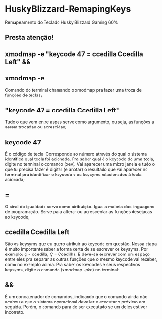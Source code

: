 # HuskyBlizzard-RemapingKeys
 Remapeamento do Teclado Husky Blizzard Gaming 60%

Presta atenção!
---
xmodmap -e "keycode 47 = ccedilla Ccedilla Left" && 
---

xmodmap -e 
---
Comando do terminal chamando o xmodmap pra fazer uma troca de funções de teclas;

"keycode 47 = ccedilla Ccedilla Left"
---
Tudo o que vem entre aspas serve como argumento, ou seja, as funções a serem trocadas ou acrescidas;


keycode 47
---
É o código de tecla. Corresponde ao número através do qual o sistema identifica qual tecla foi acionada. Pra saber qual é o keycode de uma tecla, digite no terminal o comando (xev). Vai aparecer uma micro janela e tudo o que tu precisa fazer é digitar (e anotar) o resultado que vai aparecer no terminal pra identificar o keycode e os keysyms relacionados à tecla acionada;


=
---
O sinal de igualdade serve como atribuição. Igual a maioria das linguagens de programação. Serve para alterar ou acrescentar as funções desejadas ao keycode;


ccedilla Ccedilla Left
---
São os keysyms que eu quero atribuir ao keycode em questão. Nessa etapa é muito importante saber a forma certa de se escrever os keysyms. Por exemplo: ç = ccedilla, Ç = Ccedilha. E deve-se escrever com um espaço entre eles pra separar as outras funções que o mesmo keycode vai receber, como no exemplo acima. Pra saber os keycodes e seus respectivos keysyms, digite o comando (xmodmap -pke) no terminal;


&& 
---
É um concatenador de comandos, indicando que o comando ainda não acabou e que o sistema operacional deve ler e executar o próximo em seguida. Porém, o comando para de ser executado se um deles estiver incorreto.

